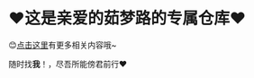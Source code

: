 # :heart:这是亲爱的茹梦路的专属仓库:heart:

:blush:[点击这里](https://roll0814.cn/Rml/React/)有更多相关内容哦~

随时找**我**！，尽吾所能傍君前行:heart:
